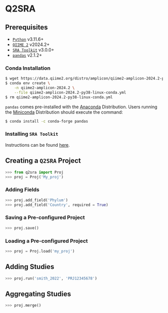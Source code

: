 # Q2SRA

## Prerequisites
- [`Python`](https://www.python.org/downloads/release/python-3116/) v3.11.6+
- [`QIIME 2`](https://qiime2.org/) v2024.2+
- [`SRA Toolkit`](https://hpc.nih.gov/apps/sratoolkit.html) v3.0.0+
- [`pandas`](https://pypi.org/project/pandas/) v2.1.2+

### Conda Installation

```bash
$ wget https://data.qiime2.org/distro/amplicon/qiime2-amplicon-2024.2-py38-linux-conda.yml
$ conda env create \
    -n qiime2-amplicon-2024.2 \
    --file qiime2-amplicon-2024.2-py38-linux-conda.yml
$ rm qiime2-amplicon-2024.2-py38-linux-conda.yml
```

`pandas` comes pre-installed with the [Anaconda](https://docs.anaconda.com/free/anaconda/index.html) Distribution. Users running the [Miniconda](https://docs.anaconda.com/free/miniconda/) Distribution should execute the command:
```bash
$ conda install -c conda-forge pandas
```

### Installing `SRA Toolkit`
Instructions can be found [here](https://github.com/ncbi/sra-tools/wiki/01.-Downloading-SRA-Toolkit).


## Creating a `Q2SRA` Project
```python
>>> from q2sra import Proj
>>> proj = Proj('My_proj')
```

### Adding Fields
```python
>>> proj.add_field('Phylum')
>>> proj.add_field('Country', required = True)
```

### Saving a Pre-configured Project
```python
>>> proj.save()
```

### Loading a Pre-configured Project
```python
>>> proj = Proj.load('my_proj')
```


## Adding Studies
```python
>>> proj.run('smith_2022', 'PRJ12345678')
```


## Aggregating Studies
```python
>>> proj.merge()
```